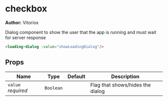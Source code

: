 # checkbox

**Author:** Vitoriox

Dialog component to show the user that the app is running and must wait for server response

```html
<loading-dialog :value="showLoadingDialog"/>
```

## Props

| Name               | Type      | Default | Description                      |
|--------------------|-----------|---------|----------------------------------|
| `value` *required* | `Boolean` |         | Flag that shows/hides the dialog |
